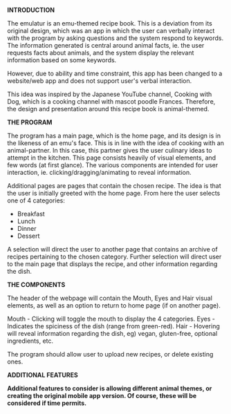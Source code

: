 <b>INTRODUCTION</b>

The emulatur is an emu-themed recipe book. This is a deviation from its original design, which was an app in which the user can verbally 
interact with the program by asking questions and the system respond to keywords. The information generated is central around animal facts, ie. the user requests facts about animals, and the system display the relevant information based on some keywords.

However, due to ability and time constraint, this app has been changed to a website/web app and does not support user's verbal interaction.

This idea was inspired by the Japanese YouTube channel, Cooking with Dog, which is a cooking channel with mascot poodle Frances. Therefore, the design and presentation around this recipe book is animal-themed.

<b>THE PROGRAM</b>

The program has a main page, which is the home page, and its design is in the likeness of an emu's face. This is in line with the idea of cooking with an animal-partner. In this case, this partner gives the user culinary ideas to attempt in the kitchen.
This page consists heavily of visual elements, and few words (at first glance).
The various components are intended for user interaction, ie. clicking/dragging/animating to reveal information.

Additional pages are pages that contain the chosen recipe.
The idea is that the user is initially greeted with the home page. From here the user selects one of 4 categories:
  - Breakfast
  - Lunch
  - Dinner
  - Dessert

A selection will direct the user to another page that contains an archive of recipes pertaining to the chosen category.
Further selection will direct user to the main page that displays the recipe, and other information regarding the dish.

<b>THE COMPONENTS</b>

The header of the webpage will contain the Mouth, Eyes and Hair visual elements, as well as an option to return to home page (if on
another page).

Mouth - Clicking will toggle the mouth to display the 4 categories.
Eyes - Indicates the spiciness of the dish (range from green-red).
Hair - Hovering will reveal information regarding the dish, eg) vegan, gluten-free, optional ingredients, etc.

The program should allow user to upload new recipes, or delete existing ones.

<b>ADDITIONAL FEATURES<b/>

Additional features to consider is allowing different animal themes, or creating the original mobile app version. Of course, these will be considered if time permits.
